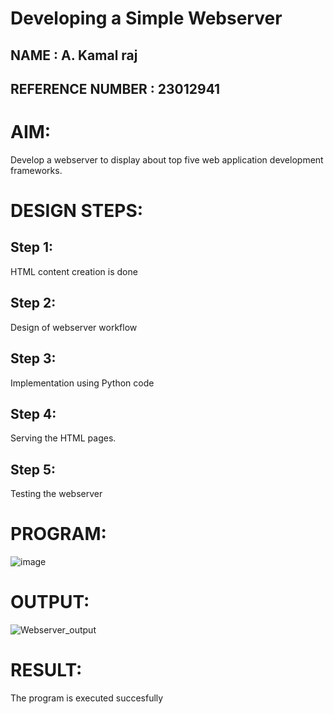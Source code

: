 # Developing a Simple Webserver
## NAME :  A. Kamal raj

## REFERENCE NUMBER : 23012941
# AIM:


Develop a webserver to display about top five web application development frameworks.

# DESIGN STEPS:

## Step 1:

HTML content creation is done

## Step 2:

Design of webserver workflow

## Step 3:

Implementation using Python code

## Step 4:

Serving the HTML pages.

## Step 5:

Testing the webserver
# PROGRAM:
![image](https://github.com/Loknaath-sec/Web_server/assets/145742558/acc9fb27-9aa6-4a85-86ad-c9eed216222a)

# OUTPUT:
![Webserver_output](https://github.com/Loknaath-sec/Web_server/assets/145742558/220d0574-d279-4c04-a9a6-8c84e4978123)


# RESULT:

The program is executed succesfully
